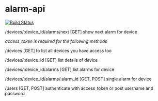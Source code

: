 alarm-api
=========

[![Build Status](https://travis-ci.org/jkusnier/alarm-api.svg?branch=master)](https://travis-ci.org/jkusnier/alarm-api)

/devices/:device_id/alarms/next [GET] show next alarm for device

*access_token is required for the following methods*

/devices [GET] to list all devices you have access too

/devices/:device_id [GET] list details of device

/devices/:device_id/alarms [GET] list alarms for device

/devices/:device_id/alarms/:alarm_id [GET, POST] single alarm for device

/users [GET, POST] authenticate with access_token or post username and password
